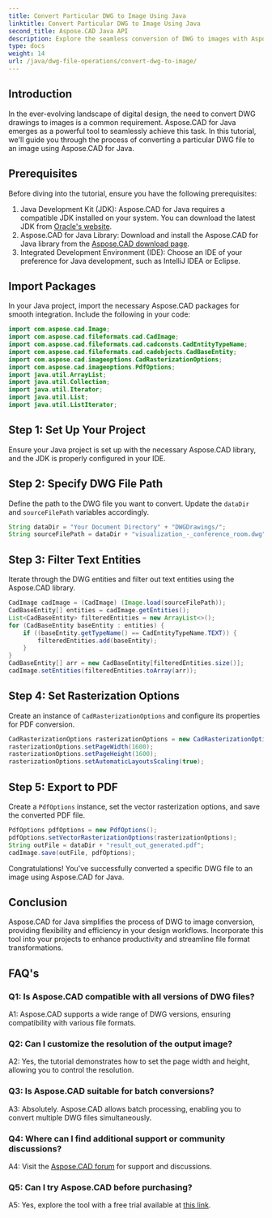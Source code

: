 ```yaml
---
title: Convert Particular DWG to Image Using Java
linktitle: Convert Particular DWG to Image Using Java
second_title: Aspose.CAD Java API
description: Explore the seamless conversion of DWG to images with Aspose.CAD for Java. Follow our step-by-step guide for efficient file format transformations.
type: docs
weight: 14
url: /java/dwg-file-operations/convert-dwg-to-image/
---
```

## Introduction

In the ever-evolving landscape of digital design, the need to convert DWG drawings to images is a common requirement. Aspose.CAD for Java emerges as a powerful tool to seamlessly achieve this task. In this tutorial, we'll guide you through the process of converting a particular DWG file to an image using Aspose.CAD for Java.

## Prerequisites

Before diving into the tutorial, ensure you have the following prerequisites:
1. Java Development Kit (JDK): Aspose.CAD for Java requires a compatible JDK installed on your system. You can download the latest JDK from [Oracle's website](https://www.oracle.com/java/technologies/javase-downloads.html).
2. Aspose.CAD for Java Library: Download and install the Aspose.CAD for Java library from the [Aspose.CAD download page](https://releases.aspose.com/cad/java/).
3. Integrated Development Environment (IDE): Choose an IDE of your preference for Java development, such as IntelliJ IDEA or Eclipse.

## Import Packages

In your Java project, import the necessary Aspose.CAD packages for smooth integration. Include the following in your code:

```java
import com.aspose.cad.Image;
import com.aspose.cad.fileformats.cad.CadImage;
import com.aspose.cad.fileformats.cad.cadconsts.CadEntityTypeName;
import com.aspose.cad.fileformats.cad.cadobjects.CadBaseEntity;
import com.aspose.cad.imageoptions.CadRasterizationOptions;
import com.aspose.cad.imageoptions.PdfOptions;
import java.util.ArrayList;
import java.util.Collection;
import java.util.Iterator;
import java.util.List;
import java.util.ListIterator;
```

## Step 1: Set Up Your Project

Ensure your Java project is set up with the necessary Aspose.CAD library, and the JDK is properly configured in your IDE.

## Step 2: Specify DWG File Path

Define the path to the DWG file you want to convert. Update the `dataDir` and `sourceFilePath` variables accordingly.

```java
String dataDir = "Your Document Directory" + "DWGDrawings/";
String sourceFilePath = dataDir + "visualization_-_conference_room.dwg";
```

## Step 3: Filter Text Entities

Iterate through the DWG entities and filter out text entities using the Aspose.CAD library.

```java
CadImage cadImage = (CadImage) (Image.load(sourceFilePath));
CadBaseEntity[] entities = cadImage.getEntities();
List<CadBaseEntity> filteredEntities = new ArrayList<>();
for (CadBaseEntity baseEntity : entities) {
    if ((baseEntity.getTypeName() == CadEntityTypeName.TEXT)) {
        filteredEntities.add(baseEntity);
    }
}
CadBaseEntity[] arr = new CadBaseEntity[filteredEntities.size()];
cadImage.setEntities(filteredEntities.toArray(arr));
```

## Step 4: Set Rasterization Options

Create an instance of `CadRasterizationOptions` and configure its properties for PDF conversion.

```java
CadRasterizationOptions rasterizationOptions = new CadRasterizationOptions();
rasterizationOptions.setPageWidth(1600);
rasterizationOptions.setPageHeight(1600);
rasterizationOptions.setAutomaticLayoutsScaling(true);
```

## Step 5: Export to PDF

Create a `PdfOptions` instance, set the vector rasterization options, and save the converted PDF file.

```java
PdfOptions pdfOptions = new PdfOptions();
pdfOptions.setVectorRasterizationOptions(rasterizationOptions);
String outFile = dataDir + "result_out_generated.pdf";
cadImage.save(outFile, pdfOptions);
```

Congratulations! You've successfully converted a specific DWG file to an image using Aspose.CAD for Java.

## Conclusion

Aspose.CAD for Java simplifies the process of DWG to image conversion, providing flexibility and efficiency in your design workflows. Incorporate this tool into your projects to enhance productivity and streamline file format transformations.

## FAQ's

### Q1: Is Aspose.CAD compatible with all versions of DWG files?

A1: Aspose.CAD supports a wide range of DWG versions, ensuring compatibility with various file formats.

### Q2: Can I customize the resolution of the output image?

A2: Yes, the tutorial demonstrates how to set the page width and height, allowing you to control the resolution.

### Q3: Is Aspose.CAD suitable for batch conversions?

A3: Absolutely. Aspose.CAD allows batch processing, enabling you to convert multiple DWG files simultaneously.

### Q4: Where can I find additional support or community discussions?

A4: Visit the [Aspose.CAD forum](https://forum.aspose.com/c/cad/19) for support and discussions.

### Q5: Can I try Aspose.CAD before purchasing?

A5: Yes, explore the tool with a free trial available at [this link](https://releases.aspose.com/).
